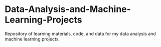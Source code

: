 # Data-Analysis-and-Machine-Learning-Projects
Repository of learning materials, code, and data for my data analysis and machine learning projects.
